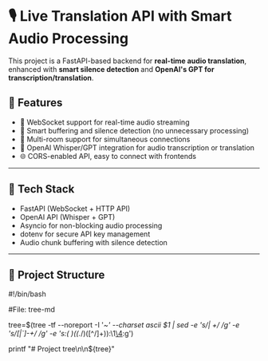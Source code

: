 # 🎙️ Live Translation API with Smart Audio Processing

This project is a FastAPI-based backend for **real-time audio translation**, enhanced with **smart silence detection** and **OpenAI's GPT for transcription/translation**.

## 🚀 Features

- 📡 WebSocket support for real-time audio streaming
- 🧠 Smart buffering and silence detection (no unnecessary processing)
- 🔄 Multi-room support for simultaneous connections
- 🤖 OpenAI Whisper/GPT integration for audio transcription or translation
- 🌐 CORS-enabled API, easy to connect with frontends

---

## 🧩 Tech Stack

- FastAPI (WebSocket + HTTP API)
- OpenAI API (Whisper + GPT)
- Asyncio for non-blocking audio processing
- dotenv for secure API key management
- Audio chunk buffering with silence detection

---

## 📂 Project Structure

#!/bin/bash

#File: tree-md

tree=$(tree -tf --noreport -I '*~' --charset ascii $1 |
       sed -e 's/| \+/  /g' -e 's/[|`]-\+/ */g' -e 's:\(* \)\(\(.*/\)\([^/]\+\)\):\1[\4](\2):g')

printf "# Project tree\n\n${tree}"


